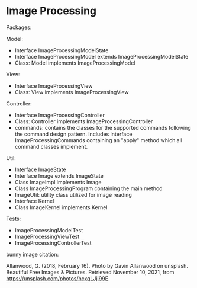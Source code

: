 # Image Processing 

Packages:

Model:
- Interface ImageProcessingModelState
- Interface ImageProcessingModel extends ImageProcessingModelState
- Class: Model implements ImageProcessingModel

View:
- Interface ImageProcessingView
- Class: View implements ImageProcessingView

Controller:
- Interface ImageProcessingController
- Class: Controller implements ImageProcessingController
- commands: contains the classes for the supported commands following the command design pattern.
Includes interface ImageProcessingCommands containing an "apply" method which all command classes implement.

Util:
- Interface ImageState
- Interface Image extends ImageState
- Class ImageImpl implements Image
- Class ImageProcessingProgram containing the main method
- ImageUtil: utility class utilized for image reading
- Interface Kernel
- Class ImageKernel implements Kernel

Tests:
- ImageProcessingModelTest
- ImageProcessingViewTest
- ImageProcessingControllerTest

bunny image citation:

Allanwood, G. (2018, February 16). Photo by Gavin Allanwood on unsplash. Beautiful Free Images &amp; Pictures. Retrieved November 10, 2021, from https://unsplash.com/photos/hcxqLJjI99E. 